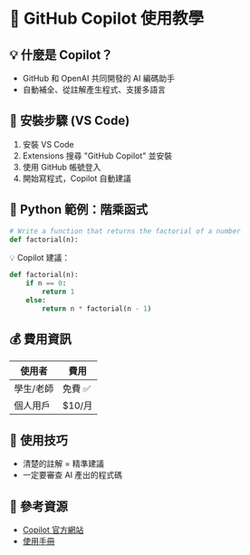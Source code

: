 # 🤖 GitHub Copilot 使用教學

## 💡 什麼是 Copilot？
- GitHub 和 OpenAI 共同開發的 AI 編碼助手
- 自動補全、從註解產生程式、支援多語言

## 🚀 安裝步驟 (VS Code)
1. 安裝 VS Code
2. Extensions 搜尋 "GitHub Copilot" 並安裝
3. 使用 GitHub 帳號登入
4. 開始寫程式，Copilot 自動建議

## 🧪 Python 範例：階乘函式

```python
# Write a function that returns the factorial of a number
def factorial(n):
```

💡 Copilot 建議：
```python
def factorial(n):
    if n == 0:
        return 1
    else:
        return n * factorial(n - 1)
```

## 💰 費用資訊
| 使用者     | 費用    |
|------------|---------|
| 學生/老師 | 免費 ✅ |
| 個人用戶   | $10/月  |

## 🧠 使用技巧
- 清楚的註解 = 精準建議
- 一定要審查 AI 產出的程式碼

## 🔗 參考資源
- [Copilot 官方網站](https://github.com/features/copilot)
- [使用手冊](https://docs.github.com/en/copilot)
